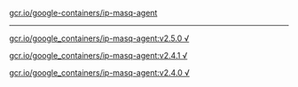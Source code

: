 [gcr.io/google-containers/ip-masq-agent](https://hub.docker.com/r/sqeven/ip-masq-agent/tags/) 

----
[gcr.io/google_containers/ip-masq-agent:v2.5.0 √](https://hub.docker.com/r/sqeven/ip-masq-agent/tags/)

[gcr.io/google_containers/ip-masq-agent:v2.4.1 √](https://hub.docker.com/r/sqeven/ip-masq-agent/tags/)

[gcr.io/google_containers/ip-masq-agent:v2.4.0 √](https://hub.docker.com/r/sqeven/ip-masq-agent/tags/)

